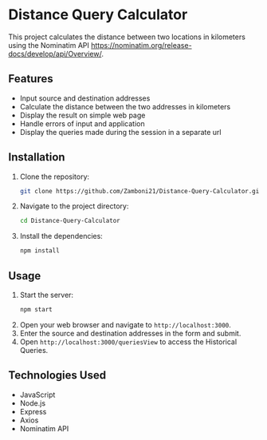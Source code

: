 # Distance Query Calculator

This project calculates the distance between two locations in kilometers using the Nominatim API https://nominatim.org/release-docs/develop/api/Overview/.

## Features

- Input source and destination addresses
- Calculate the distance between the two addresses in kilometers
- Display the result on simple web page
- Handle errors of input and application
- Display the queries made during the session in a separate url

## Installation

1. Clone the repository:
    ```bash
    git clone https://github.com/Zamboni21/Distance-Query-Calculator.git
    ```
2. Navigate to the project directory:
    ```bash
    cd Distance-Query-Calculator
    ```
3. Install the dependencies:
    ```bash
    npm install
    ```
## Usage

1. Start the server:
    ```bash
    npm start
    ```
2. Open your web browser and navigate to `http://localhost:3000`.
3. Enter the source and destination addresses in the form and submit.
4. Open `http://localhost:3000/queriesView` to access the Historical Queries.

## Technologies Used

- JavaScript
- Node.js
- Express
- Axios
- Nominatim API